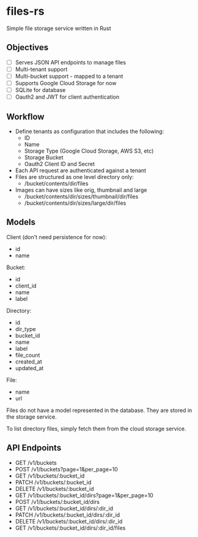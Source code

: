 # files-rs

Simple file storage service written in Rust

## Objectives

- [ ] Serves JSON API endpoints to manage files
- [ ] Multi-tenant support
- [ ] Multi-bucket support - mapped to a tenant
- [ ] Supports Google Cloud Storage for now
- [ ] SQLite for database
- [ ] Oauth2 and JWT for client authentication

## Workflow

- Define tenants as configuration that includes the following:
  - ID
  - Name
  - Storage Type (Google Cloud Storage, AWS S3, etc)
  - Storage Bucket
  - Oauth2 Client ID and Secret
- Each API request are authenticated against a tenant
- Files are structured as one level directory only:
  - /bucket/contents/dir/files
- Images can have sizes like orig, thumbnail and large
  - /bucket/contents/dir/sizes/thumbnail/dir/files
  - /bucket/contents/dir/sizes/large/dir/files

## Models

Client (don't need persistence for now):
- id
- name

Bucket:
- id
- client_id
- name
- label

Directory:
- id
- dir_type
- bucket_id
- name
- label
- file_count
- created_at
- updated_at

File:
- name
- url

Files do not have a model represented in the database. They are stored in the storage service.

To list directory files, simply fetch them from the cloud storage service.

## API Endpoints

- GET /v1/buckets
- POST /v1/buckets?page=1&per_page=10
- GET /v1/buckets/:bucket_id
- PATCH /v1/buckets/:bucket_id
- DELETE /v1/buckets/:bucket_id
- GET /v1/buckets/:bucket_id/dirs?page=1&per_page=10
- POST /v1/buckets/:bucket_id/dirs
- GET /v1/buckets/:bucket_id/dirs/:dir_id
- PATCH /v1/buckets/:bucket_id/dirs/:dir_id
- DELETE /v1/buckets/:bucket_id/dirs/:dir_id
- GET /v1/buckets/:bucket_id/dirs/:dir_id/files

